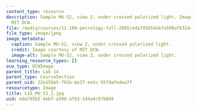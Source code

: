 ```yaml
---
content_type: resource
description: Sample MU-52, view 2, under crossed polarized light. Image courtesy of
  MIT OCW.
file: /media/courses/12-109-petrology-fall-2005/eda795b54ebfa598af63144a4c97b869_L14_MU_52_2.jpg
file_type: image/jpeg
image_metadata:
  caption: Sample MU-52, view 2, under crossed polarized light.
  credit: Image courtesy of MIT OCW.
  image-alt: Sample MU-52, view 2, under crossed polarized light.
learning_resource_types: []
ocw_type: OCWImage
parent_title: Lab 14
parent_type: CourseSection
parent_uid: 22e15bb5-701b-be37-ee5c-95f9afedea7f
resourcetype: Image
title: L14_MU_52_2.jpg
uid: eda795b5-4ebf-a598-af63-144a4c97b869
---
```

